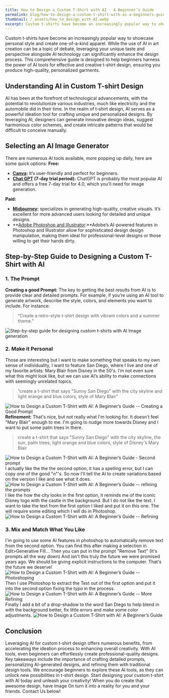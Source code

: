 ```yaml
---
title: How to Design a Custom T-Shirt with AI - A Beginner’s Guide
permalink: blog/how-to-design-a-custom-t-shirt-with-ai-a-beginners-guide
thumbnail: /_assets/how_to_design_with_AI.webp
excerpt: Custom t-shirts have become an increasingly popular way to showcase personal style and create one-of-a-kind apparel. While the use of AI in art creation can be a topic of debate, leveraging your unique taste and perspective alongside AI technology can significantly enhance the design process. This comprehensive guide is designed to help beginners harness the power of AI tools for effective and creative t-shirt design, ensuring you produce high-quality, personalized garments.
---
```


Custom t-shirts have become an increasingly popular way to showcase personal style and create one-of-a-kind apparel. While the use of AI in art creation can be a topic of debate, leveraging your unique taste and perspective alongside AI technology can significantly enhance the design process. This comprehensive guide is designed to help beginners harness the power of AI tools for effective and creative t-shirt design, ensuring you produce high-quality, personalized garments.

Understanding AI in Custom T-shirt Design
-----------------------------------------

AI has been at the forefront of technological advancements, with the potential to revolutionize various industries, much like electricity and the automobile did in their time. In the realm of t-shirt design, AI serves as a powerful ideation tool for crafting unique and personalized designs. By leveraging AI, designers can generate innovative design ideas, suggest harmonious color schemes, and create intricate patterns that would be difficult to conceive manually.

Selecting an AI Image Generator
-------------------------------

There are numerous AI tools available, more popping up daily, here are some quick options: **Free:**

*   **[Canva](https://www.canva.com/):** It’s user-friendly and perfect for beginners.
*   **[Chat GPT](https://chatgpt.com/) (7-day trial period):** ChatGPT is probably the most popular AI and offers a free 7-day trial for 4.0, which you’ll need for image generation.

**Paid:**

*   **[Midjourney](https://www.midjourney.com/):** specializes in generating high-quality, creative visuals. It’s excellent for more advanced users looking for detailed and unique designs.
*   **[Adobe Photoshop and Illustrator](https://www.adobe.com/):**Adobe’s AI-powered features in Photoshop and Illustrator allow for sophisticated design design manipulation, making them ideal for professional-level designs or those willing to get their hands dirty.

Step-by-Step Guide to Designing a Custom T-Shirt with AI
--------------------------------------------------------

### 1\. The Prompt

**Creating a good Prompt:** The key to getting the best results from AI is to provide clear and detailed prompts. For example, if you’re using an AI tool to generate artwork, describe the style, colors, and elements you want to include. For instance:

> “Create a retro-style t-shirt design with vibrant colors and a summer theme.”

![Step-by-step guide for designing custom t-shirts with AI Image generation](../_assets/AI-Generated-Retro-T-shirt-designs.webp)

### 2\. Make it Personal

Those are interesting but I want to make something that speaks to my own sense of individuality, I want to feature San Diego, where I live and one of my favorite artists: Mary Blair from Disney in the 50's. I’m not even sure what this might look like, but we can use AI’s ability to make connections with seemingly unrelated topics.

> “create a t-shirt that says "Sunny San Diego" with the city skyline and light orange and blue colors, style of Mary Blair”

![How to Design a Custom T-Shirt with AI: A Beginner’s Guide -- Creating a Good Prompt](../_assets/first_prompt.webp) **Refinement:** That's nice, but not really what I'm looking for. It doesn't feel "Mary Blair" enough to me. I'm going to nudge more towards Disney and I want to put some palm trees in there.

> create a t-shirt that says "Sunny San Diego" with the city skyline, the sun, palm trees, light orange and blue colors, style of Disney's Mary Blair

![How to Design a Custom T-Shirt with AI: A Beginner’s Guide - Second prompt](../_assets/second_prompt.webp) I actually like the the the second option, it has a spelling error, but I can copy one of the good "n"'s. So now I'll tell the AI to create variations based on the version I like and see what it does. ![How to Design a Custom T-Shirt with AI: A Beginner’s Guide -- refining the prompts](../_assets/vary_strong.webp) I like the how the city looks in the first option, it reminds me of the iconic Disney logo with the castle in the background. But I do not like the text. I want to take the text from the first option I liked and put it on this one. The will require some editing which I will do in Photoshop. ![How to Design a Custom T-Shirt with AI: A Beginner’s Guide -- Refining](../_assets/keep_the_good_parts.webp)

### 3\. Mix and Match What You Like

I'm going to use some AI features in photoshop to automatically remove text from the second option. You can find this after making a selection in Edit>Generative Fill... Then you can put in the prompt "Remove Text" (It's prompts all the way down) And isn't this truly the future we were promised years ago. We should be giving explicit instructions to the computer. That's the future we deserve! ![How to Design a Custom T-Shirt with AI: A Beginner’s Guide -- Photoshoping](../_assets/Photoshop-Generative-Fill.png) Then I use Photoshop to extract the Text out of the first option and put it into the second option fixing the typo in the process. ![How to Design a Custom T-Shirt with AI: A Beginner’s Guide -- More Refining](../_assets/Drop-the-Text-In-297x300.webp) Finally I add a bit of a drop-shadow to the word San Diego to help blend in with the background better, fix little errors and make some color adjustments. ![How to Design a Custom T-Shirt with AI: A Beginner’s Guide](../_assets/how_to_design_with_AI.webp)

Conclusion
----------

Leveraging AI for custom t-shirt design offers numerous benefits, from accelerating the ideation process to enhancing overall creativity. With AI tools, even beginners can effortlessly create professional-quality designs. Key takeaways include the importance of crafting detailed prompts, personalizing AI-generated designs, and refining them with traditional design tools. We encourage beginners to explore these AI tools, as they can unlock new possibilities in t-shirt design. Start designing your custom t-shirt with AI today and unleash your creativity! When you do create that awesome design, have Image On turn it into a reality for you and your friends. Contact Us below!